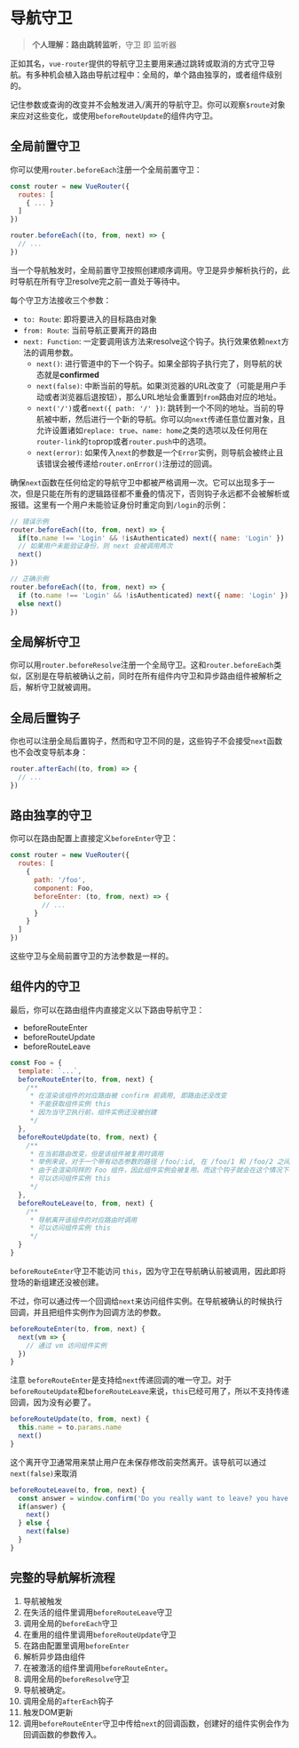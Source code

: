 # 导航守卫


> **个人理解：路由跳转监听**，守卫 即 监听器


正如其名，`vue-router`提供的导航守卫主要用来通过跳转或取消的方式守卫导航。有多种机会植入路由导航过程中：全局的，单个路由独享的，或者组件级别的。

记住参数或查询的改变并不会触发进入/离开的导航守卫。你可以观察`$route`对象来应对这些变化，或使用`beforeRouteUpdate`的组件内守卫。

## 全局前置守卫

你可以使用`router.beforeEach`注册一个全局前置守卫：

```js
const router = new VueRouter({
  routes: [
    { ... }
  ]
})

router.beforeEach((to, from, next) => {
  // ...
})
```


当一个导航触发时，全局前置守卫按照创建顺序调用。守卫是异步解析执行的，此时导航在所有守卫resolve完之前一直处于等待中。

每个守卫方法接收三个参数：
- `to: Route`: 即将要进入的目标路由对象
- `from: Route`: 当前导航正要离开的路由
- `next: Function`: 一定要调用该方法来resolve这个钩子。执行效果依赖`next`方法的调用参数。
  - `next()`: 进行管道中的下一个钩子。如果全部钩子执行完了，则导航的状态就是**confirmed** 
  - `next(false)`: 中断当前的导航。如果浏览器的URL改变了（可能是用户手动或者浏览器后退按钮），那么URL地址会重置到`from`路由对应的地址。
  - `next('/')`或者`next({ path: '/' })`: 跳转到一个不同的地址。当前的导航被中断，然后进行一个新的导航。你可以向`next`传递任意位置对象，且允许设置诸如`replace: true`、`name: home`之类的选项以及任何用在`router-link`的`to`prop或者`router.push`中的选项。
  - `next(error)`: 如果传入`next`的参数是一个`Error`实例，则导航会被终止且该错误会被传递给`router.onError()`注册过的回调。


确保`next`函数在任何给定的导航守卫中都被严格调用一次。它可以出现多于一次，但是只能在所有的逻辑路径都不重叠的情况下，否则钩子永远都不会被解析或报错。这里有一个用户未能验证身份时重定向到`/login`的示例：

```js
// 错误示例
router.beforeEach((to, from, next) => {
  if(to.name !== 'Login' && !isAuthenticated) next({ name: 'Login' })
  // 如果用户未能验证身份，则 next 会被调用两次
  next()
})
```

```js
// 正确示例
router.beforeEach((to, from, next) => {
  if (to.name !== 'Login' && !isAuthenticated) next({ name: 'Login' })
  else next()
})
```

## 全局解析守卫

你可以用`router.beforeResolve`注册一个全局守卫。这和`router.beforeEach`类似，区别是在导航被确认之前，同时在所有组件内守卫和异步路由组件被解析之后，解析守卫就被调用。

## 全局后置钩子

你也可以注册全局后置钩子，然而和守卫不同的是，这些钩子不会接受`next`函数也不会改变导航本身：

```js
router.afterEach((to, from) => {
  // ...
})
```

## 路由独享的守卫

你可以在路由配置上直接定义`beforeEnter`守卫：

```js
const router = new VueRouter({
  routes: [
    {
      path: '/foo',
      component: Foo,
      beforeEnter: (to, from, next) => {
        // ...
      }
    }
  ]
})
```

这些守卫与全局前置守卫的方法参数是一样的。


## 组件内的守卫

最后，你可以在路由组件内直接定义以下路由导航守卫：
- beforeRouteEnter
- beforeRouteUpdate
- beforeRouteLeave

```js
const Foo = {
  template: `...`,
  beforeRouteEnter(to, from, next) {
    /**
     * 在渲染该组件的对应路由被 confirm 前调用, 即路由还没改变
     * 不能获取组件实例 this
     * 因为当守卫执行前，组件实例还没被创建
     */ 
  },
  beforeRouteUpdate(to, from, next) {
    /**
     * 在当前路由改变，但是该组件被复用时调用
     * 举例来说，对于一个带有动态参数的路径 /foo/:id, 在 /foo/1 和 /foo/2 之间跳转的时候，
     * 由于会渲染同样的 Foo 组件，因此组件实例会被复用。而这个钩子就会在这个情况下被调用
     * 可以访问组件实例 this
     */ 
  },
  beforeRouteLeave(to, from, next) {
    /**
     * 导航离开该组件的对应路由时调用
     * 可以访问组件实例 this
     */ 
  }
}
```

`beforeRouteEnter`守卫不能访问 `this`，因为守卫在导航确认前被调用，因此即将登场的新组建还没被创建。

不过，你可以通过传一个回调给`next`来访问组件实例。在导航被确认的时候执行回调，并且把组件实例作为回调方法的参数。

```js
beforeRouteEnter(to, from, next) {
  next(vm => {
    // 通过 vm 访问组件实例
  })
}
```

注意 `beforeRouteEnter`是支持给`next`传递回调的唯一守卫。对于`beforeRouteUpdate`和`beforeRouteLeave`来说，`this`已经可用了，所以不支持传递回调，因为没有必要了。

```js
beforeRouteUpdate(to, from, next) {
  this.name = to.params.name
  next()
}
```

这个离开守卫通常用来禁止用户在未保存修改前突然离开。该导航可以通过`next(false)`来取消

```js
beforeRouteLeave(to, from, next) {
  const answer = window.confirm('Do you really want to leave? you have unsaved changes!')
  if(answer) {
    next()
  } else {
    next(false)
  }
}
```

## 完整的导航解析流程

1. 导航被触发
2. 在失活的组件里调用`beforeRouteLeave`守卫
3. 调用全局的`beforeEach`守卫
4. 在重用的组件里调用`beforeRouteUpdate`守卫
5. 在路由配置里调用`beforeEnter`
6. 解析异步路由组件
7. 在被激活的组件里调用`beforeRouteEnter`。
8. 调用全局的`beforeResolve`守卫
9. 导航被确定。
10. 调用全局的`afterEach`钩子
11. 触发DOM更新
12. 调用`beforeRouteEnter`守卫中传给`next`的回调函数，创建好的组件实例会作为回调函数的参数传入。